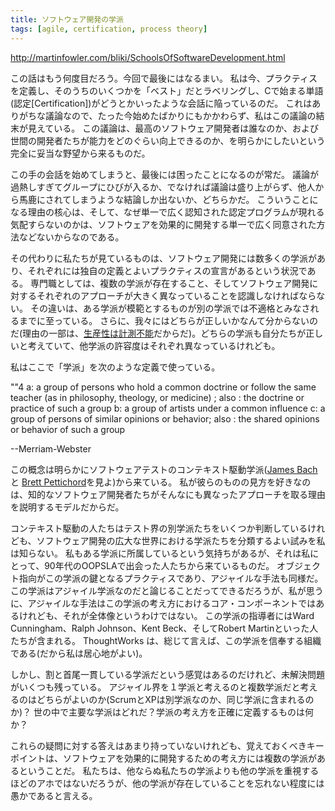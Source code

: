 ```yaml
---
title: ソフトウェア開発の学派
tags: [agile, certification, process theory]
---
```


http://martinfowler.com/bliki/SchoolsOfSoftwareDevelopment.html



この話はもう何度目だろう。今回で最後にはなるまい。
私は今、プラクティスを定義し、そのうちのいくつかを「ベスト」だとラベリングし、Cで始まる単語(認定[Certification])がどうとかいったような会話に陥っているのだ。
これはありがちな議論なので、たった今始めたばかりにもかかわらず、私はこの議論の結末が見えている。
この議論は、最高のソフトウェア開発者は誰なのか、および世間の開発者たちが能力をどのぐらい向上できるのか、を明らかにしたいという完全に妥当な野望から来るものだ。



この手の会話を始めてしまうと、最後には困ったことになるのが常だ。
議論が過熱しすぎてグループにひびが入るか、でなければ議論は盛り上がらず、他人から馬鹿にされてしまうような結論しか出ないか、どちらかだ。
こういうことになる理由の核心は、そして、なぜ単一で広く認知された認定プログラムが現れる気配すらないのかは、ソフトウェアを効果的に開発する単一で広く同意された方法などないからなのである。



その代わりに私たちが見ているものは、ソフトウェア開発には数多くの学派があり、それぞれには独自の定義とよいプラクティスの宣言があるという状況である。
専門職としては、複数の学派が存在すること、そしてソフトウェア開発に対するそれぞれのアプローチが大きく異なっていることを認識しなければならない。
その違いは、ある学派が模範とするものが別の学派では不適格とみなされるまでに至っている。
さらに、我々にはどちらが正しいかなんて分からないのだ(理由の一部は、[生産性は計測不能](/CannotMeasureProductivity)だからだ)。どちらの学派も自分たちが正しいと考えていて、他学派の許容度はそれぞれ異なっているけれども。



私はここで「学派」を次のような定義で使っている。

""4 a: a group of persons who hold a common doctrine or follow the same teacher (as in philosophy, theology, or medicine) <the Aristotelian school>; also : the doctrine or practice of such a group b: a group of artists under a common influence c: a group of persons of similar opinions or behavior; also : the shared opinions or behavior of such a group <other schools of thought>

--Merriam-Webster



この概念は明らかにソフトウェアテストのコンテキスト駆動学派([James Bach](http://www.satisfice.com/blog/archives/74) と [Brett Pettichord](http://www.io.com/%7Ewazmo/papers/four_schools.pdf)を見よ)から来ている。
私が彼らのものの見方を好きなのは、知的なソフトウェア開発者たちがそんなにも異なったアプローチを取る理由を説明するモデルだからだ。



コンテキスト駆動の人たちはテスト界の別学派たちをいくつか判断しているけれども、ソフトウェア開発の広大な世界における学派たちを分類するよい試みを私は知らない。
私もある学派に所属しているという気持ちがあるが、それは私にとって、90年代のOOPSLAで出会った人たちから来ているものだ。
オブジェクト指向がこの学派の鍵となるプラクティスであり、アジャイルな手法も同様だ。
この学派はアジャイル学派なのだと論じることだってできるだろうが、私が思うに、アジャイルな手法はこの学派の考え方におけるコア・コンポーネントではあるけれども、それが全体像というわけではない。
この学派の指導者にはWard Cunningham、Ralph Johnson、Kent Beck、そしてRobert Martinといった人たちが含まれる。
ThoughtWorks は、総じて言えば、この学派を信奉する組織である(だから私は居心地がよい)。



しかし、割と首尾一貫している学派だという感覚はあるのだけれど、未解決問題がいくつも残っている。
アジャイル界を１学派と考えるのと複数学派だと考えるのはどちらがよいのか(ScrumとXPは別学派なのか、同じ学派に含まれるのか)？
世の中で主要な学派はどれだ？学派の考え方を正確に定義するものは何か？



これらの疑問に対する答えはあまり持っていないけれども、覚えておくべきキーポイントは、ソフトウェアを効果的に開発するための考え方には複数の学派があるということだ。
私たちは、他ならぬ私たちの学派よりも他の学派を重視するほどのアホではないだろうが、他の学派が存在していることを忘れない程度には愚かであると言える。
